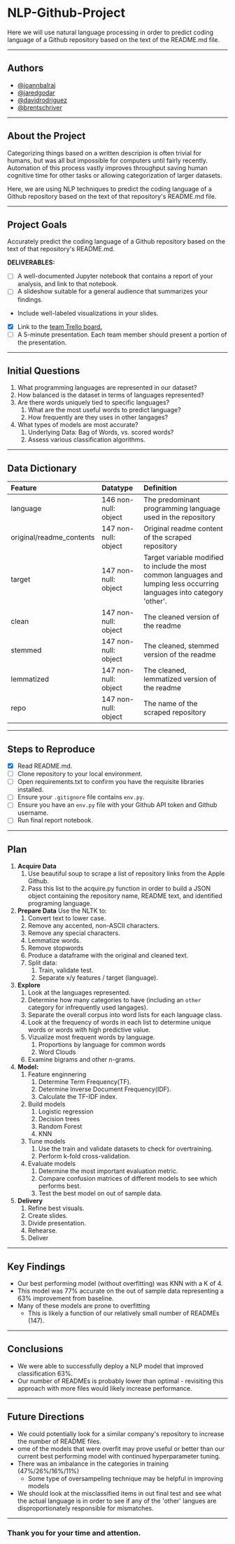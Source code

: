 # NLP-Github-Project

Here we will use natural language processing in order to predict coding language of a Github repository based on the text of the README.md file.

---

## Authors

- [@joannbalraj](https://github.com/joann-balraj)
- [@jaredgodar](https://github.com/Jared-Godar)
- [@davidrodriguez](https://github.com/david-rodriguez-siller)
- [@brentschriver](https://github.com/brentschriver)

---

## About the Project

Categorizing things based on a written descripion is often trivial for humans, but was all but impossible for computers until fairly recently. Automation of this process vastly improves throughput saving human cognitive time for other tasks or allowing categorization of larger datasets.

Here, we are using NLP techniques to predict the coding language of a Github repository based on the text of that repository's README.md file.

---

## Project Goals

Accurately predict the coding language of a Github repository based on the text of that repository's README.md.

**DELIVERABLES:**

- [ ] A well-documented Jupyter notebook that contains a report of your analysis, and link to that notebook.
- [ ] A slideshow suitable for a general audience that summarizes your findings.
- Include well-labeled visualizations in your slides.
- [x] Link to the [team Trello board.](https://trello.com/b/dChAeebt/nlp-project)
- [ ] A 5-minute presentation. Each team member should present a portion of the presentation.

---

## Initial Questions

1. What programming languages are represented in our dataset?
2. How balanced is the dataset in terms of languages represented?
3. Are there words uniquely tied to specific languages?
   1. What are the most useful words to predict language?
   2. How frequently are they uses in other langages?
4. What types of models are most accurate?
   1. Underlying Data: Bag of Words, vs. scored words?
   2. Assess various classification algorithms.

---

## Data Dictionary

| Feature                 | Datatype                         | Definition                                                 |
|:------------------------|:---------------------------------|:-----------------------------------------------------------|
| language                | 146 non-null: object             | The predominant programming language used in the repository|
| original/readme_contents| 147 non-null: object             | Original readme content of the scraped repository          |
| target                  | 147 non-null: object             | Target variable modified to include the most common languages and lumping less occurring languages into category 'other'.  
| clean                   | 147 non-null: object             | The cleaned version of the readme                          |
| stemmed                 | 147 non-null: object             | The cleaned, stemmed version of the readme                 |
| lemmatized              | 147 non-null: object             | The cleaned, lemmatized version of the readme              |
| repo                    | 147 non-null: object             | The name of the scraped repository                         |

---

## Steps to Reproduce

- [x] Read README.md.
- [ ] Clone repository to your local environment.
- [ ] Open requirements.txt to confirm you have the requisite libraries installed.
- [ ] Ensure your `.gitignore` file contains `env.py`.
- [ ] Ensure you have an `env.py` file with your Github API token and Github username.
- [ ] Run final report notebook.

---

## Plan

1. **Acquire Data**
   1. Use beautiful soup to scrape a list of repository links from the Apple Github.
   2. Pass this list to the acquire.py function in order to build a JSON object containing the repository name, README text, and identified programing language.
2. **Prepare Data** Use the NLTK to:
   1. Convert text to lower case.
   2. Remove any accented, non-ASCII characters.
   3. Remove any special characters.
   4. Lemmatize words.
   5. Remove stopwords
   6. Produce a dataframe with the original and cleaned text.
   7. Split data:
      1. Train, validate test.
      2. Separate x/y features / target (language).
3. **Explore**
   1. Look at the languages represented.
   2. Determine how many categories to have (including an `other` category for infrequently used langages).
   3. Separate the overall corpus into word lists for each language class.
   4. Look at the frequency of words in each list to determine unique words or words with high predictive value.
   5. Vizualize most frequent words by language.
      1. Proportions by language for common words
      2. Word Clouds
   6. Examine bigrams and other n-grams.
4. **Model:**
   1. Feature enginnering
      1. Determine Term Frequency(TF).
      2. Determine Inverse Document Frequency(IDF).
      3. Calculate the TF-IDF index.
   2. Build models
      1. Logistic regression
      2. Decision trees
      3. Random Forest
      4. KNN
   3. Tune models
      1. Use the train and validate datasets to check for overtraining.
      2. Perform k-fold cross-validation.
   4. Evaluate models
      1. Determine the most important evaluation metric.
      2. Compare confusion matrices of different models to see which performs best.
      3. Test the best model on out of sample data.
5. **Delivery**
   1. Refine best visuals.
   2. Create slides.
   3. Divide presentation.
   4. Rehearse.
   5. Deliver

---

## Key Findings

- Our best performing model (without overfitting) was KNN with a K of 4.
- This model was 77% accurate on the out of sample data representing a 63% improvement from baseline.
- Many of these models are prone to overfitting
  - This is likely a function of our relatively small number of READMEs (147).

---

## Conclusions

- We were able to successfully deploy a NLP model that improved classification 63%.
- Our number of READMEs is probably lower than optimal - revisiting this approach with more files would likely increase performance.

---

## Future Directions

- We could potentially look for a similar company's repository to increase the number of README files.
- ome of the models that were overfit may prove useful or better than our current best performing model with continued hyperparameter tuning.
- There was an imbalance in the categories in training (47%/26%/16%/11%)
  - Some type of oversampeling technique may be helpful in improving models
- We should look at the misclassified items in out final test and see what the actual language is in order to see if any of the 'other' langues are disproportionately responsible for mismatches.

---


### Thank you for your time and attention.
